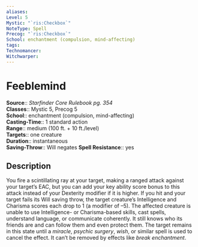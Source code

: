 ```yaml
---
aliases: 
Level: 5
Mystic: "`ris:Checkbox`"
NoteType: Spell
Precog: "`ris:Checkbox`"
School: enchantment (compulsion, mind-affecting) 
tags: 
Technomancer: 
Witchwarper: 
---
```


# Feeblemind

**Source**:: _Starfinder Core Rulebook pg. 354_  
**Classes**:: Mystic 5, Precog 5  
**School**:: enchantment (compulsion, mind-affecting)  
**Casting-Time**:: 1 standard action  
**Range**:: medium (100 ft. + 10 ft./level)  
**Targets**:: one creature  
**Duration**:: instantaneous  
**Saving-Throw**:: Will negates
**Spell Resistance**:: yes

## Description

You fire a scintillating ray at your target, making a ranged attack against your target’s EAC, but you can add your key ability score bonus to this attack instead of your Dexterity modifier if it is higher. If you hit and your target fails its Will saving throw, the target creature’s Intelligence and Charisma scores each drop to 1 (a modifier of –5). The affected creature is unable to use Intelligence- or Charisma-based skills, cast spells, understand language, or communicate coherently. It still knows who its friends are and can follow them and even protect them. The target remains in this state until a _miracle_, _psychic surgery_, _wish_, or similar spell is used to cancel the effect. It can’t be removed by effects like _break enchantment_.

